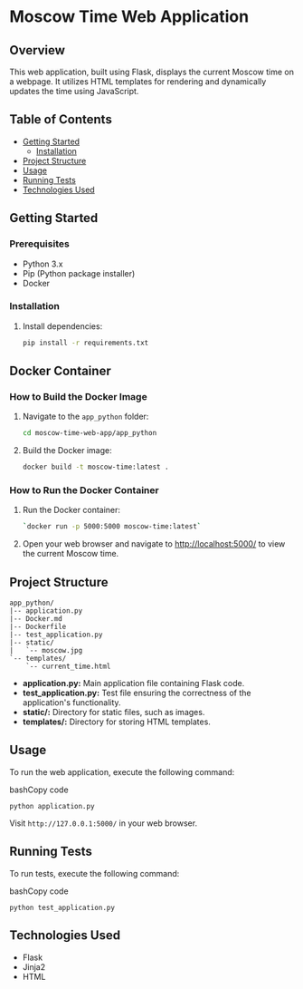 # Moscow Time Web Application

## Overview

This web application, built using Flask, displays the current Moscow time on a webpage. It utilizes HTML templates for rendering and dynamically updates the time using JavaScript.

## Table of Contents

- [Getting Started](#getting-started)
  - [Installation](#installation)
- [Project Structure](#project-structure)
- [Usage](#usage)
- [Running Tests](#running-tests)
- [Technologies Used](#technologies-used)

## Getting Started

### Prerequisites

- Python 3.x
- Pip (Python package installer)
- Docker

### Installation


1. Install dependencies:

    ```bash
    pip install -r requirements.txt
    ```
   
## Docker Container

### How to Build the Docker Image

1. Navigate to the `app_python` folder:

    ```bash
    cd moscow-time-web-app/app_python
    ```

2. Build the Docker image:

    ```bash
    docker build -t moscow-time:latest .
    ```
### How to Run the Docker Container

1.  Run the Docker container:
    
    ```bash 
    `docker run -p 5000:5000 moscow-time:latest`
    
2.  Open your web browser and navigate to [http://localhost:5000/](http://localhost:5000/) to view the current Moscow time.
   

## Project Structure

```plaintext
app_python/
|-- application.py
|-- Docker.md
|-- Dockerfile
|-- test_application.py
|-- static/
|   `-- moscow.jpg
`-- templates/
    `-- current_time.html
```
*   **application.py:** Main application file containing Flask code.
*   **test\_application.py:** Test file ensuring the correctness of the application's functionality.
*   **static/:** Directory for static files, such as images.
*   **templates/:** Directory for storing HTML templates.

Usage
-----

To run the web application, execute the following command:

bashCopy code

`python application.py`

Visit `http://127.0.0.1:5000/` in your web browser.

Running Tests
-------------

To run tests, execute the following command:

bashCopy code

`python test_application.py`

Technologies Used
-----------------

*   Flask
*   Jinja2
*   HTML

